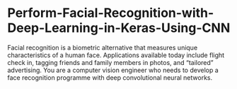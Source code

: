 # Perform-Facial-Recognition-with-Deep-Learning-in-Keras-Using-CNN
Facial recognition is a biometric alternative that measures unique characteristics of a human face. Applications available today include flight check in, tagging friends and family members in photos, and “tailored” advertising. You are a computer vision engineer who needs to develop a face recognition programme with deep convolutional neural networks.
